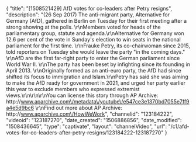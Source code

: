{
    "title": "[1508521429] AfD votes for co-leaders after Petry resigns",
    "description": "(26 Sep 2017) The anti-migrant party, Alternative for Germany (AfD), gathered in Berlin on Tuesday for their first meeting after a strong showing at the polls. \r\nMembers voted for heads of the parliamentary group, statute and agenda.\r\nAlternative for Germany won 12.6 per cent of the vote in Sunday's election to win seats in the national parliament for the first time. \r\nFrauke Petry, its co-chairwoman since 2015, told reporters on Tuesday she would leave the party \"in the coming days.\" \r\nAfD are the first far-right party to enter the German parliament since World War II. \r\nThe party has been beset by infighting since its founding in April 2013. \r\nOriginally formed as an anti-euro party, the AfD had since shifted its focus to immigration and Islam.\r\nPetry has said she was aiming to make the AfD ready for government in 2021, and urged her party earlier this year to exclude members who expressed extremist views.\r\n\r\n\r\nYou can license this story through AP Archive: http:\/\/www.aparchive.com\/metadata\/youtube\/e547ce3e1370bd7055e7ff9a4e5d9bc6 \r\nFind out more about AP Archive: http:\/\/www.aparchive.com\/HowWeWork",
    "channelid": "123184222",
    "videoid": "123187270",
    "date_created": "1506886856",
    "date_modified": "1508436645",
    "type": "captivate",
    "layout": "channelVideo",
    "url": "\/c1\/afd-votes-for-co-leaders-after-petry-resigns\/123184222-123187270"
}